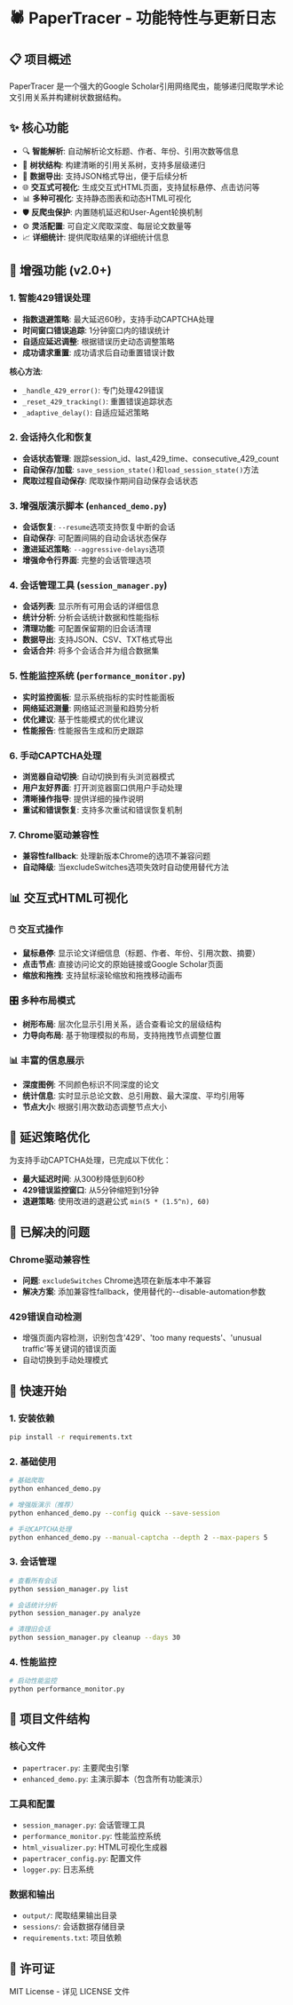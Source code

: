 # 🕷️ PaperTracer - 功能特性与更新日志

## 📋 项目概述

PaperTracer 是一个强大的Google Scholar引用网络爬虫，能够递归爬取学术论文引用关系并构建树状数据结构。

## ✨ 核心功能

- 🔍 **智能解析**: 自动解析论文标题、作者、年份、引用次数等信息
- 🌳 **树状结构**: 构建清晰的引用关系树，支持多层级递归
- 💾 **数据导出**: 支持JSON格式导出，便于后续分析
- 🌐 **交互式可视化**: 生成交互式HTML页面，支持鼠标悬停、点击访问等
- 📊 **多种可视化**: 支持静态图表和动态HTML可视化
- 🛡️ **反爬虫保护**: 内置随机延迟和User-Agent轮换机制
- ⚙️ **灵活配置**: 可自定义爬取深度、每层论文数量等
- 📈 **详细统计**: 提供爬取结果的详细统计信息

## 🚀 增强功能 (v2.0+)

### 1. 智能429错误处理
- **指数退避策略**: 最大延迟60秒，支持手动CAPTCHA处理
- **时间窗口错误追踪**: 1分钟窗口内的错误统计
- **自适应延迟调整**: 根据错误历史动态调整策略
- **成功请求重置**: 成功请求后自动重置错误计数

**核心方法**:
- `_handle_429_error()`: 专门处理429错误
- `_reset_429_tracking()`: 重置错误追踪状态
- `_adaptive_delay()`: 自适应延迟策略

### 2. 会话持久化和恢复
- **会话状态管理**: 跟踪session_id、last_429_time、consecutive_429_count
- **自动保存/加载**: `save_session_state()`和`load_session_state()`方法
- **爬取过程自动保存**: 爬取操作期间自动保存会话状态

### 3. 增强版演示脚本 (`enhanced_demo.py`)
- **会话恢复**: `--resume`选项支持恢复中断的会话
- **自动保存**: 可配置间隔的自动会话状态保存
- **激进延迟策略**: `--aggressive-delays`选项
- **增强命令行界面**: 完整的会话管理选项

### 4. 会话管理工具 (`session_manager.py`)
- **会话列表**: 显示所有可用会话的详细信息
- **统计分析**: 分析会话统计数据和性能指标
- **清理功能**: 可配置保留期的旧会话清理
- **数据导出**: 支持JSON、CSV、TXT格式导出
- **会话合并**: 将多个会话合并为组合数据集

### 5. 性能监控系统 (`performance_monitor.py`)
- **实时监控面板**: 显示系统指标的实时性能面板
- **网络延迟测量**: 网络延迟测量和趋势分析
- **优化建议**: 基于性能模式的优化建议
- **性能报告**: 性能报告生成和历史跟踪

### 6. 手动CAPTCHA处理
- **浏览器自动切换**: 自动切换到有头浏览器模式
- **用户友好界面**: 打开浏览器窗口供用户手动处理
- **清晰操作指导**: 提供详细的操作说明
- **重试和错误恢复**: 支持多次重试和错误恢复机制

### 7. Chrome驱动兼容性
- **兼容性fallback**: 处理新版本Chrome的选项不兼容问题
- **自动降级**: 当excludeSwitches选项失效时自动使用替代方法

## 📊 交互式HTML可视化

### 🖱️ 交互式操作
- **鼠标悬停**: 显示论文详细信息（标题、作者、年份、引用次数、摘要）
- **点击节点**: 直接访问论文的原始链接或Google Scholar页面
- **缩放和拖拽**: 支持鼠标滚轮缩放和拖拽移动画布

### 🎛️ 多种布局模式
- **树形布局**: 层次化显示引用关系，适合查看论文的层级结构
- **力导向布局**: 基于物理模拟的布局，支持拖拽节点调整位置

### 📊 丰富的信息展示
- **深度图例**: 不同颜色标识不同深度的论文
- **统计信息**: 实时显示总论文数、总引用数、最大深度、平均引用等
- **节点大小**: 根据引用次数动态调整节点大小

## 🔧 延迟策略优化

为支持手动CAPTCHA处理，已完成以下优化：

- **最大延迟时间**: 从300秒降低到60秒
- **429错误监控窗口**: 从5分钟缩短到1分钟
- **退避策略**: 使用改进的退避公式 `min(5 * (1.5^n), 60)`

## 🐛 已解决的问题

### Chrome驱动兼容性
- **问题**: `excludeSwitches` Chrome选项在新版本中不兼容
- **解决方案**: 添加兼容性fallback，使用替代的--disable-automation参数

### 429错误自动检测
- 增强页面内容检测，识别包含'429'、'too many requests'、'unusual traffic'等关键词的错误页面
- 自动切换到手动处理模式

## 🚀 快速开始

### 1. 安装依赖
```bash
pip install -r requirements.txt
```

### 2. 基础使用
```bash
# 基础爬取
python enhanced_demo.py

# 增强版演示（推荐）
python enhanced_demo.py --config quick --save-session

# 手动CAPTCHA处理
python enhanced_demo.py --manual-captcha --depth 2 --max-papers 5
```

### 3. 会话管理
```bash
# 查看所有会话
python session_manager.py list

# 会话统计分析
python session_manager.py analyze

# 清理旧会话
python session_manager.py cleanup --days 30
```

### 4. 性能监控
```bash
# 启动性能监控
python performance_monitor.py
```

## 📁 项目文件结构

### 核心文件
- `papertracer.py`: 主要爬虫引擎
- `enhanced_demo.py`: 主演示脚本（包含所有功能演示）

### 工具和配置
- `session_manager.py`: 会话管理工具
- `performance_monitor.py`: 性能监控系统
- `html_visualizer.py`: HTML可视化生成器
- `papertracer_config.py`: 配置文件
- `logger.py`: 日志系统

### 数据和输出
- `output/`: 爬取结果输出目录
- `sessions/`: 会话数据存储目录
- `requirements.txt`: 项目依赖

## 📄 许可证

MIT License - 详见 LICENSE 文件
